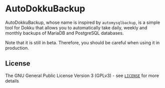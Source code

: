AutoDokkuBackup
===============

AutoDokkuBackup, whose name is inspired by `automysqlbackup`, is a simple tool
for Dokku that allows you to automatically take daily, weekly and monthly
backups of MariaDB and PostgreSQL databases.

Note that it is still in beta. Therefore, you should be careful when using it
in production.

License
-------

The GNU General Public License Version 3 (GPLv3) - see
[`LICENSE`](LICENSE) for more details
